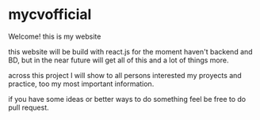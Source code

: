 # mycvofficial
Welcome! this is my website

this website will be build with react.js for the moment haven't backend and BD, but in the near future will get all of this and a lot of things more.

across this project I will show to all persons interested my proyects and practice, too my most important information.

if you have some ideas or better ways to do something feel be free to do pull request.
